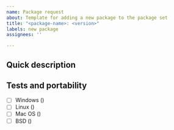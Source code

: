 ```yaml
---
name: Package request
about: Template for adding a new package to the package set
title: "<package-name>: <version>"
labels: new package
assignees: ''

---
```


## Quick description

<!-- Describe under this line what your package does/adds -->

## Tests and portability

<!-- Check the boxes (by adding an `x` between the brackets) according to which platform your package has been tested on -->
<!-- Please also specify the architecture(s) (x64, arm, ...) next to the OS name -->
- [ ] Windows ()
- [ ] Linux ()
- [ ] Mac OS ()
- [ ] BSD ()
